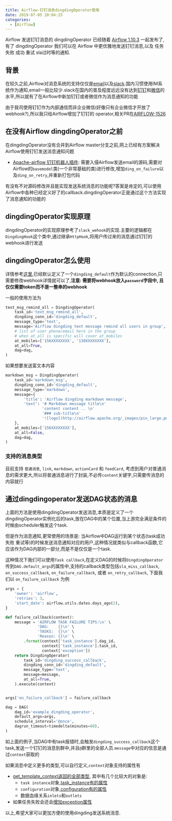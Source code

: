 ```yaml
---
title: Airflow-钉钉消息dingdingOperator使用
date: 2019-07-05 20:04:25
categories:
  - [Airflow]
---
```


Airflow 发送钉钉消息的 dingdingOperator 已经随着 [Airflow 1.10.3][1] 一起发布了, 有了 dingdingOperator 我们可以在 Airflow 中更优雅地发送钉钉消息,以及 任务 失败 成功 重试 sla过时等的通知.

## 背景

在较久之前,Airflow对消息系统的支持仅仅是[email][2]以及[slack][3].国内习惯使用IM系统作为通知,email一般比较少.slack在国内的普及程度远远没有达到[钉钉][4]和[微信][5]的水平,所以就有了在Airflow中新加钉钉或者微信作为消息通知的功能

由于我司使用钉钉作为内部通信而非企业微信(好像只有企业微信才开放了webhook?),所以我只给Airflow增加了钉钉的 operator,相关PR在[AIRFLOW-1526][6]

<!-- more -->

## 在没有Airflow dingdingOperator之前

在dingdingOperator没有合并到Airflow master分支之前,网上已经有方案解决Airflow使用钉钉发送消息通知问题

* [Apache-airflow 钉钉机器人插件][7]: 需要入侵Airflow发送email的源码,需要对Airflow的`basemodel`类(一个非常基础的类)进行修改,增加`ding_on_failure`以及`ding_on_retry`,并重新打包代码

有没有不对源码修改并且能实现发送系统消息的功能呢?答案是肯定的,可以使用Airflow中各种已经定义好了的callback.dingdingOperator正是通过这个方法实现了消息通知的功能的

## dingdingOperator实现原理

dingdingOperator的实现原理参考了`slack_wehook`的实现.主要的逻辑都在`DingdingHook`这个类中,通过继承`HttpHook`,将用户传过来的消息通过钉钉的webhook进行发送

## dingdingOperator怎么使用

详情参考[这里][8],已经默认定义了一个`dingding_default`作为默认的connection,只需要修改webhook详情就可以了,**注意: 需要将webhook放入`password`字段中, 且仅仅需要token而不是一整串的webhook**

一般的使用方法为

```py
text_msg_remind_all = DingdingOperator(
    task_id='text_msg_remind_all',
    dingding_conn_id='dingding_default',
    message_type='text',
    message='Airflow dingding text message remind all users in group',
    # list of user phone/email here in the group
    # when at_all is specific will cover at_mobiles
    at_mobiles=['156XXXXXXXX', '130XXXXXXXX'],
    at_all=True,
    dag=dag,
)
```

如果想要发送富文本内容

```py
markdown_msg = DingdingOperator(
    task_id='markdown_msg',
    dingding_conn_id='dingding_default',
    message_type='markdown',
    message={
        'title': 'Airflow dingding markdown message',
        'text': '# Markdown message title\n'
                'content content .. \n'
                '### sub-title\n'
                '![logo](http://airflow.apache.org/_images/pin_large.png)'
    },
    at_mobiles=['156XXXXXXXX'],
    at_all=False,
    dag=dag,
)
```

### 支持的消息类型

目前支持 `普通消息`, `link`, `markdown`, `actionCard` 和 `feedCard`, 考虑到用户对普通消息的需求更大,所以将普通消息进行了封装,不必传`content`关键字,只需要传消息的内容就行

## 通过dingdingoperator发送DAG状态的消息

上面的方法是使用dingdingOperator发送消息,本质是定义了一个dingdingOperator实例化后的task,放在DAG中的某个位置,当上游完全满足条件的时候由scheduler触发这个task.

但是作为消息通知,更常使用的场景是: 当Airflow中DAG运行到某个状态(task成功 失败 重试等)的时候发送消息通知对应的用户,这种情况就类似与callback函数,它应该作为DAG内部的一部分,而是不是仅仅是一个task.

这种情况下我们可以使用`Task callback`,在定义DAG的时候将`DingdingOperator`传到`DAG.default_args`的属性中,支持的callback类型包括`sla_miss_callback`, `on_success_callback`, `on_failure_callback`, 或者 `on_retry_callback`, 下面我们以 `on_failure_callback` 为例

```py
args = {
    'owner': 'airflow',
    'retries': 3,
    'start_date': airflow.utils.dates.days_ago(2),
}

def failure_callback(context):
    message = 'AIRFLOW TASK FAILURE TIPS:\n' \
              'DAG:    {}\n' \
              'TASKS:  {}\n' \
              'Reason: {}\n' \
        .format(context['task_instance'].dag_id,
                context['task_instance'].task_id,
                context['exception'])
    return DingdingOperator(
        task_id='dingding_success_callback',
        dingding_conn_id='dingding_default',
        message_type='text',
        message=message,
        at_all=True,
    ).execute(context)


args['on_failure_callback'] = failure_callback

dag = DAG(
    dag_id='example_dingding_operator',
    default_args=args,
    schedule_interval='@once',
    dagrun_timeout=timedelta(minutes=60),
)
```

如上面的例子,当DAG中有task报错时,会触发`dingding_success_callback`这个task,发送一个钉钉的消息到群中,并且`@`群里的全部人员.`message`中对应的信息是通过`context`获取的

如果消息中定义更多的类型,可以自行定义,`context`对象支持的属性有

* [get_template_context返回的全部类型][10], 其中有几个比较大的对象是:
  * `task instance`对象,[task_instance有的属性][9]
  * `configuration`对象,[configuration有的属性][12]
  * 数据血缘关系`inlets`和`outlets`
* 如果任务失败会还会[增加exception属性][11]

以上,希望大家可以更加方便的使用dingding发送系统消息.

[1]: https://airflow.apache.org/changelog.html#airflow-1-10-3-2019-04-09
[2]: https://github.com/apache/airflow/blob/master/airflow/operators/email_operator.py
[3]: https://github.com/apache/airflow/blob/master/airflow/operators/slack_operator.py
[4]: https://www.dingtalk.com/
[5]: https://weixin.qq.com/
[6]: https://github.com/apache/airflow/pull/4895
[7]: http://yangcongchufang.com/airflow/airflow-dingding-bot-plugin.html
[8]: http://airflow.apache.org/howto/operator/dingding.html
[9]: https://github.com/apache/airflow/blob/2b366934cdc20e8fb60b4b1e7b6c840a6708b258/airflow/models/taskinstance.py#L115-L149
[10]: https://github.com/apache/airflow/blob/2b366934cdc20e8fb60b4b1e7b6c840a6708b258/airflow/models/taskinstance.py#L1200-L1241
[11]: https://github.com/apache/airflow/blob/2b366934cdc20e8fb60b4b1e7b6c840a6708b258/airflow/models/taskinstance.py#L1057-L1058
[12]: https://github.com/apache/airflow/blob/master/airflow/configuration.py
